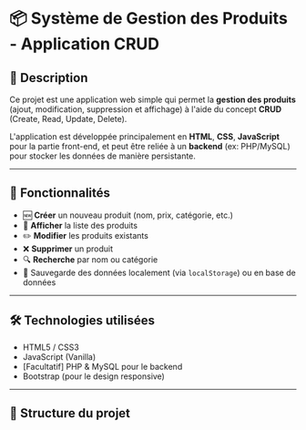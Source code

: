 # 📦 Système de Gestion des Produits - Application CRUD

## 📝 Description

Ce projet est une application web simple qui permet la **gestion des produits** (ajout, modification, suppression et affichage) à l'aide du concept **CRUD** (Create, Read, Update, Delete).

L'application est développée principalement en **HTML**, **CSS**, **JavaScript** pour la partie front-end, et peut être reliée à un **backend** (ex: PHP/MySQL) pour stocker les données de manière persistante.

---

## 🚀 Fonctionnalités

- 🆕 **Créer** un nouveau produit (nom, prix, catégorie, etc.)
- 📄 **Afficher** la liste des produits
- ✏️ **Modifier** les produits existants
- ❌ **Supprimer** un produit
- 🔍 **Recherche** par nom ou catégorie
- 💾 Sauvegarde des données localement (via `localStorage`) ou en base de données

---

## 🛠️ Technologies utilisées

- HTML5 / CSS3
- JavaScript (Vanilla)
- [Facultatif] PHP & MySQL pour le backend
- Bootstrap (pour le design responsive)

---

## 📂 Structure du projet

